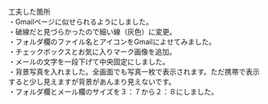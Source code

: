 工夫した箇所<br>
・Gmailページに似せられるようにしました。<br>
・破線だと見づらかったので細い線（灰色）に変更。<br>
・フォルダ欄のファイル名とアイコンをGmailによせてみました。<br>
・チェックボックスとお気に入りマーク画像を追加。<br>
・メールの文字を一段下げて中央固定にしました。<br>
・背景写真を入れました。全画面でも写真一枚で表示されます。ただ携帯で表示すると少し見えますが背景があんまり見えないです。<br>
・フォルダ欄とメール欄のサイズを３：７から２：８にしました。<br>